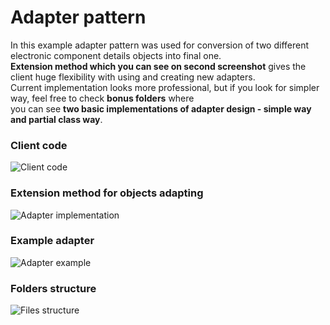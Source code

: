 # Adapter pattern

In this example adapter pattern was used for conversion of two different electronic component details objects into final one.  
**Extension method which you can see on second screenshot** gives the client huge flexibility with using and creating new adapters.  
Current implementation looks more professional, but if you look for simpler way, feel free to check **bonus folders** where  
you can see **two basic implementations of adapter design - simple way and partial class way**.

### Client code
![Client code](http://apgcglz.cluster028.hosting.ovh.net/design-patterns/adapter-1.png)

### Extension method for objects adapting
![Adapter implementation](http://apgcglz.cluster028.hosting.ovh.net/design-patterns/adapter-3.png)

### Example adapter
![Adapter example](http://apgcglz.cluster028.hosting.ovh.net/design-patterns/adapter-4.png)

### Folders structure
![Files structure](http://apgcglz.cluster028.hosting.ovh.net/design-patterns/adapter-2.png)
